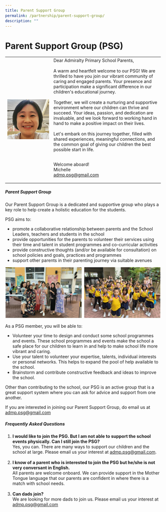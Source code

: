 ```yaml
---
title: Parent Support Group
permalink: /partnership/parent-support-group/
description: ""
---
```

# Parent Support Group (PSG)
<table>
	<tbody><tr>
		<td><img height="200%" width="100%" alt="PSG Chairperson" src="/images/psg_chairperson.jpg"> </td>
		<td>Dear Admiralty Primary School Parents, <br> <br>
A warm and heartfelt welcome to our PSG! We are thrilled to have you join our vibrant community of caring and engaged parents. Your presence and participation make a significant difference in our children's educational journey. <br> <br>
Together, we will create a nurturing and supportive environment where our children can thrive and succeed. Your ideas, passion, and dedication are invaluable, and we look forward to working hand in hand to make a positive impact on their lives. <br><br>
Let's embark on this journey together, filled with shared experiences, meaningful connections, and the common goal of giving our children the best possible start in life. <br> <br>

Welcome aboard! <br>
Michelle <br>
<a href="mailto: admp.psg@gmail.com">admp.psg@gmail.com </a> </td>
</tr>	
</tbody></table>



##### Parent Support Group
Our Parent Support Group is a dedicated and supportive group who plays a key role to help create a holistic education for the students.

PSG aims to: <br>
* promote a collaborative relationship between parents and the School Leaders, teachers and students in the school
* provide opportunities for the parents to volunteer their services using their time and talent in student programmes and co-curricular activities
* provide constructive thoughts (and/or be available for consultation) on school policies and goals, practices and programmes
* support other parents in their parenting journey via suitable avenues

![PSG](/images/2023_psg_main.jpg)

As a PSG member, you will be able to: <br>
* Volunteer your time to design and conduct some school programmes and events. These school programmes and events make the school a safe place for our children to learn in and help to make school life more vibrant and caring.
* Use your talent to volunteer your expertise, talents, individual interests or personal networks. This helps to expand the pool of help available to the school.
* Brainstorm and contribute constructive feedback and ideas to improve the school.

Other than contributing to the school, our PSG is an active group that is a great support system where you can ask for advice and support from one another.

If you are interested in joining our Parent Support Group, do email us at 
<a href="mailto: admp.psg@gmail.com">admp.psg@gmail.com </a>

##### Frequently Asked Questions

1. <b> I would like to join the PSG. But I am not able to support the school events physically. Can I still join the PSG? </b><br>
Yes, you can. There are many ways to support our children and the school at large. Please email us your interest at <a href="mailto: admp.psg@gmail.com">admp.psg@gmail.com. </a> <br> <br>
2. <b> I know of a parent who is interested to join the PSG but he/she is not very conversant in English. </b><br>
All parents are welcome onboard. We can provide support in the Mother Tongue language that our parents are confident in where there is a match with school needs. <br> <br>
3. <b> Can dads join? </b><br>
We are looking for more dads to join us. Please email us your interest at <a href="mailto: admp.psg@gmail.com">admp.psg@gmail.com </a>